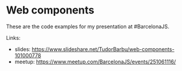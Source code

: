 # Web components

These are the code examples for my presentation at #BarcelonaJS.

Links:
 * slides: https://www.slideshare.net/TudorBarbu/web-components-101000778
 * meetup: https://www.meetup.com/BarcelonaJS/events/251061116/
